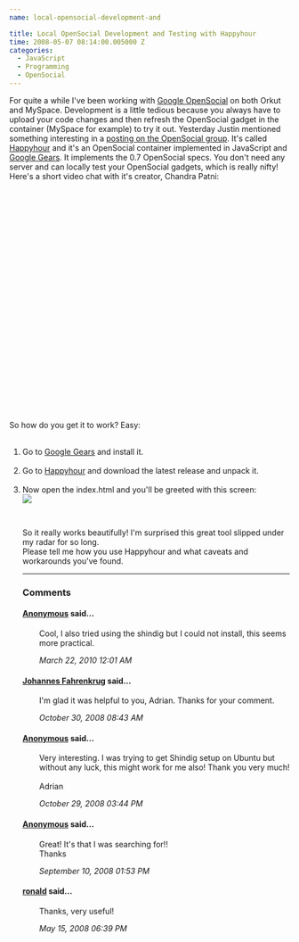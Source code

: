 ```yaml
---
name: local-opensocial-development-and

title: Local OpenSocial Development and Testing with Happyhour
time: 2008-05-07 08:14:00.005000 Z
categories:
  - JavaScript
  - Programming
  - OpenSocial
---
```


For quite a while I've been working with <a href="http://code.google.com/apis/opensocial/">Google OpenSocial</a> on both Orkut and MySpace. Development is a little tedious because you always have to upload your code changes and then refresh the OpenSocial gadget in the container (MySpace for example) to try it out. Yesterday Justin mentioned something interesting in a <a href="http://groups.google.com/group/opensocial-api/browse_thread/thread/12324ef0fc807d9b/9c28c9bfe0c085e5#9c28c9bfe0c085e5">posting on the OpenSocial group</a>. It's called <a href="http://code.google.com/p/happyhour/">Happyhour</a> and it's an OpenSocial container implemented in JavaScript and <a href="http://gears.google.com/">Google Gears</a>. It implements the 0.7 OpenSocial specs. You don't need any server and can locally test your OpenSocial gadgets, which is really nifty!<br />Here's a short video chat with it's creator, Chandra Patni:<br /><br /><object height="350" width="425"><param name="movie" value="http://www.youtube.com/v/6NhdXm9197s"><param name="wmode" value="transparent"><embed src="http://www.youtube.com/v/6NhdXm9197s" type="application/x-shockwave-flash" wmode="transparent" height="350" width="425"></embed></object><p class="citation"><cite cite="http://www.youtube.com/watch?v=6NhdXm9197s"></cite></p><p class="citation"><span style="text-decoration: underline;"><span style="font-style: italic;"></span></span><br /><cite cite="http://www.youtube.com/watch?v=6NhdXm9197s"></cite></p><br />So how do you get it to work? Easy:<br /><ol><br /><li>Go to <a href="http://gears.google.com">Google Gears</a> and install it.</li><br /><li>Go to <a href="http://code.google.com/p/happyhour/">Happyhour</a> and download the latest release and unpack it.</li><br /><li>Now open the index.html and you'll be greeted with this screen:<br /><img style="display:block; margin:0px auto 10px; text-align:center;cursor:pointer; cursor:hand;" src="http://4.bp.blogspot.com/_-dK4R3d1lbc/SCFmTHBQ6TI/AAAAAAAAAeU/7VDt0FiPXSU/s400/Picture+3.png" border="0" /><br /><br />So it really works beautifully! I'm surprised this great tool slipped under my radar for so long.<br />Please tell me how you use Happyhour and what caveats and workarounds you've found.
<br/><hr/><h3>Comments</h3>

<div class="swcomment"><h4><a href="">Anonymous</a> said...</h4>
<p style="margin-left: 30px">Cool, I also tried using the shindig but I could not install, this seems more practical.</p>
<em class="swlightgray" style="margin-left: 30px">March 22, 2010 12:01 AM</em></div>
<div class="swcomment"><h4><a href="http://www.blogger.com/profile/06650223978538123548">Johannes Fahrenkrug</a> said...</h4>
<p style="margin-left: 30px">I'm glad it was helpful to you, Adrian. Thanks for your comment.</p>
<em class="swlightgray" style="margin-left: 30px">October 30, 2008 08:43 AM</em></div>
<div class="swcomment"><h4><a href="">Anonymous</a> said...</h4>
<p style="margin-left: 30px">Very interesting. I was trying to get Shindig setup on Ubuntu but without any luck, this might work for me also! Thank you very much!<BR/><BR/>Adrian</p>
<em class="swlightgray" style="margin-left: 30px">October 29, 2008 03:44 PM</em></div>
<div class="swcomment"><h4><a href="">Anonymous</a> said...</h4>
<p style="margin-left: 30px">Great! It's that I was searching for!!<BR/>Thanks</p>
<em class="swlightgray" style="margin-left: 30px">September 10, 2008 01:53 PM</em></div>
<div class="swcomment"><h4><a href="www.oronjo.com">ronald</a> said...</h4>
<p style="margin-left: 30px">Thanks, very useful!</p>
<em class="swlightgray" style="margin-left: 30px">May 15, 2008 06:39 PM</em></div>

